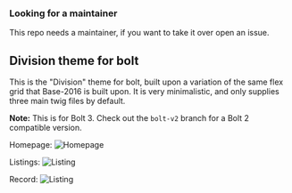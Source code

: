 ### Looking for a maintainer

This repo needs a maintainer, if you want to take it over open an issue.

Division theme for bolt
----------------------

This is the "Division" theme for bolt, built upon a variation of the same flex grid that Base-2016 is built upon. It is very minimalistic, and only supplies three main twig files by default.

**Note:**  This is for Bolt 3. Check out the `bolt-v2` branch for a Bolt 2 compatible version.

Homepage:
![Homepage](https://raw.githubusercontent.com/boltabandoned/bolt-theme-division/master/screenshots/home.jpg "Homepage")

Listings:
![Listing](https://raw.githubusercontent.com/boltabandoned/bolt-theme-division/master/screenshots/listing.jpg "Listing")

Record:
![Listing](https://raw.githubusercontent.com/boltabandoned/bolt-theme-division/master/screenshots/record.jpg "Listing")
